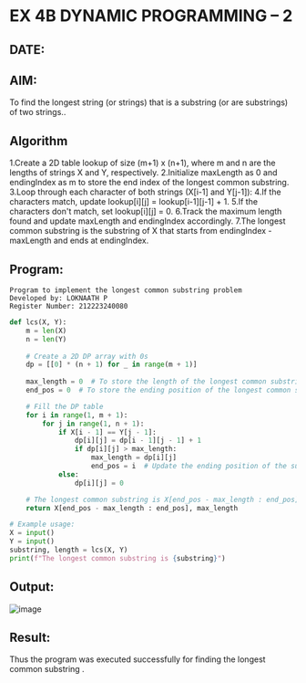 # EX 4B DYNAMIC PROGRAMMING – 2
## DATE:
## AIM:
To find the longest string (or strings) that is a substring (or are substrings) of two strings..



## Algorithm
1.Create a 2D table lookup of size (m+1) x (n+1), where m and n are the lengths of strings X and Y, respectively.
2.Initialize maxLength as 0 and endingIndex as m to store the end index of the longest common substring.
3.Loop through each character of both strings (X[i-1] and Y[j-1]):
4.If the characters match, update lookup[i][j] = lookup[i-1][j-1] + 1.
5.If the characters don't match, set lookup[i][j] = 0.
6.Track the maximum length found and update maxLength and endingIndex accordingly.
7.The longest common substring is the substring of X that starts from endingIndex - maxLength and ends at endingIndex.


## Program:
```
Program to implement the longest common substring problem
Developed by: LOKNAATH P
Register Number: 212223240080
```
```py
def lcs(X, Y):
    m = len(X)
    n = len(Y)
    
    # Create a 2D DP array with 0s
    dp = [[0] * (n + 1) for _ in range(m + 1)]
    
    max_length = 0  # To store the length of the longest common substring
    end_pos = 0  # To store the ending position of the longest common substring in X

    # Fill the DP table
    for i in range(1, m + 1):
        for j in range(1, n + 1):
            if X[i - 1] == Y[j - 1]:
                dp[i][j] = dp[i - 1][j - 1] + 1
                if dp[i][j] > max_length:
                    max_length = dp[i][j]
                    end_pos = i  # Update the ending position of the substring
            else:
                dp[i][j] = 0

    # The longest common substring is X[end_pos - max_length : end_pos]
    return X[end_pos - max_length : end_pos], max_length

# Example usage:
X = input()
Y = input()
substring, length = lcs(X, Y)
print(f"The longest common substring is {substring}")

```

## Output:
![image](https://github.com/user-attachments/assets/6ca1b91a-8095-4c26-8555-181a9f4f99f2)



## Result:
Thus the program was executed successfully for finding the longest common substring .
